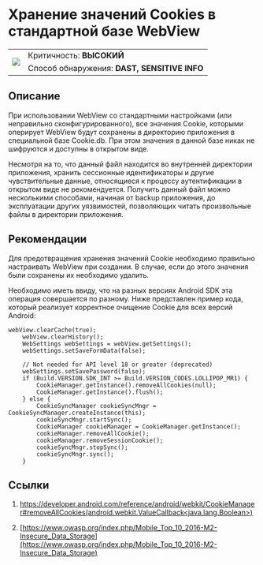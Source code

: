 # Хранение значений Cookies в стандартной базе WebView

<table class='noborder'>
    <colgroup>
      <col/>
      <col/>
    </colgroup>
    <tbody>
      <tr>
        <td rowspan="2"><img src="../../../img/defekt_vysokij.png"/></td>
        <td>Критичность:<strong> ВЫСОКИЙ</strong></td>
      </tr>
      <tr>
        <td>Способ обнаружения:<strong> DAST, SENSITIVE INFO</strong></td>
      </tr>
    </tbody>
</table>

## Описание

При использовании WebView со стандартными настройками (или неправильно сконфигурированного), все значения Cookie, которыми оперирует WebView будут сохранены в директорию приложения в специальной базе Cookie.db. При этом значения в данной базе никак не шифруются и доступны в открытом виде.

Несмотря на то, что данный файл находится во внутренней директории приложения, хранить сессионные идентификаторы и другие чувствительные данные, относящиеся к процессу аутентификации в открытом виде не рекомендуется. Получить данный файл можно несколькими способами, начиная от backup приложения, до эксплуатации других уязвимостей, позволяющих читать произвольные файлы в директории приложения.

## Рекомендации

Для предотвращения хранения значений Cookie необходимо правильно настраивать WebView при создании. В случае, если до этого значения были сохранены их необходимо удалить.

Необходимо иметь ввиду, что на разных версиях Android SDK эта операция совершается по разному. Ниже представлен пример кода, который реализует корректное очищение Cookie для всех версий Android: 

    webView.clearCache(true);
        webView.clearHistory();
        WebSettings webSettings = webView.getSettings();
        webSettings.setSaveFormData(false);
        
        // Not needed for API level 18 or greater (deprecated)
        webSettings.setSavePassword(false); 
        if (Build.VERSION.SDK_INT >= Build.VERSION_CODES.LOLLIPOP_MR1) {
            CookieManager.getInstance().removeAllCookies(null);
            CookieManager.getInstance().flush();
        } else {
            CookieSyncManager cookieSyncMngr = CookieSyncManager.createInstance(this);
            cookieSyncMngr.startSync();
            CookieManager cookieManager = CookieManager.getInstance();
            cookieManager.removeAllCookie();
            cookieManager.removeSessionCookie();
            cookieSyncMngr.stopSync();
            cookieSyncMngr.sync();
        }

## Ссылки

1. [https://developer.android.com/reference/android/webkit/CookieManager#removeAllCookies(android.webkit.ValueCallback<java.lang.Boolean>)](https://developer.android.com/reference/android/webkit/CookieManager#removeAllCookies(android.webkit.ValueCallback<java.lang.Boolean>))

2. [https://www.owasp.org/index.php/Mobile_Top_10_2016-M2-Insecure_Data_Storage](https://www.owasp.org/index.php/Mobile_Top_10_2016-M2-Insecure_Data_Storage)